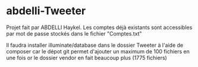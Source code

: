 # abdelli-Tweeter

Projet fait par ABDELLI Haykel. Les comptes déjà existants sont accessibles par mot de passe stockés dans le fichier "Comptes.txt"

Il faudra installer illuminate/database dans le dossier Tweeter à l'aide de composer car le dépot git permet d'ajouter un maximum de 100 fichiers en une fois or le dossier vendor en fait beaucoup plus (1775 fichiers)
